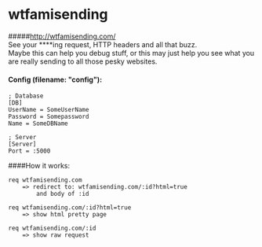 # wtfamisending 

#####http://wtfamisending.com/  
See your ****ing request, HTTP headers and all that buzz.  
Maybe this can help you debug stuff, or this may just help you see what you are really sending to all those pesky websites.

#### Config (filename: "config"):
```
; Database 
[DB]
UserName = SomeUserName
Password = Somepassword
Name = SomeDBName

; Server 
[Server]
Port = :5000
```

####How it works:
```
req wtfamisending.com 
	=> redirect to: wtfamisending.com/:id?html=true
		and body of :id

req wtfamisending.com/:id?html=true 
	=> show html pretty page

req wtfamisending.com/:id 
	=> show raw request
```